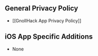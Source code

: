 ## General Privacy Policy


- [[GnollHack App Privacy Policy]]


## iOS App Specific Additions


- None